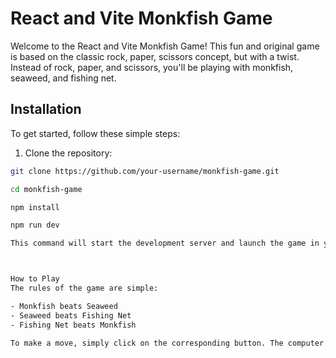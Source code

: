 # React and Vite Monkfish Game

Welcome to the React and Vite Monkfish Game! This fun and original game is based on the classic rock, paper, scissors concept, but with a twist. Instead of rock, paper, and scissors, you'll be playing with monkfish, seaweed, and fishing net. 

## Installation

To get started, follow these simple steps:

1. Clone the repository:

```bash
git clone https://github.com/your-username/monkfish-game.git

cd monkfish-game

npm install

npm run dev

This command will start the development server and launch the game in your browser. You can access it at http://localhost:5173.



How to Play
The rules of the game are simple:

- Monkfish beats Seaweed
- Seaweed beats Fishing Net
- Fishing Net beats Monkfish

To make a move, simply click on the corresponding button. The computer will randomly choose its move, and the winner will be determined based on the rules mentioned above. The game will keep track of your score, so try to beat the computer as many times as you can!
